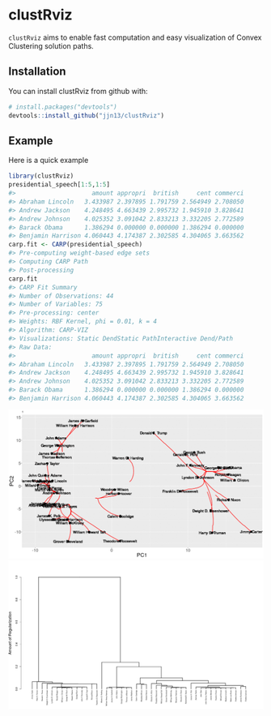 
<!-- README.md is generated from README.Rmd. Please edit that file -->
clustRviz
=========

`clustRviz` aims to enable fast computation and easy visualization of Convex Clustering solution paths.

Installation
------------

You can install clustRviz from github with:

``` r
# install.packages("devtools")
devtools::install_github("jjn13/clustRviz")
```

Example
-------

Here is a quick example

``` r
library(clustRviz)
presidential_speech[1:5,1:5]
#>                     amount appropri  british     cent commerci
#> Abraham Lincoln   3.433987 2.397895 1.791759 2.564949 2.708050
#> Andrew Jackson    4.248495 4.663439 2.995732 1.945910 3.828641
#> Andrew Johnson    4.025352 3.091042 2.833213 3.332205 2.772589
#> Barack Obama      1.386294 0.000000 0.000000 1.386294 0.000000
#> Benjamin Harrison 4.060443 4.174387 2.302585 4.304065 3.663562
carp.fit <- CARP(presidential_speech)
#> Pre-computing weight-based edge sets
#> Computing CARP Path
#> Post-processing
carp.fit
#> CARP Fit Summary
#> Number of Observations: 44
#> Number of Variables: 75
#> Pre-processing: center
#> Weights: RBF Kernel, phi = 0.01, k = 4
#> Algorithm: CARP-VIZ
#> Visualizations: Static DendStatic PathInteractive Dend/Path
#> Raw Data:
#>                     amount appropri  british     cent commerci
#> Abraham Lincoln   3.433987 2.397895 1.791759 2.564949 2.708050
#> Andrew Jackson    4.248495 4.663439 2.995732 1.945910 3.828641
#> Andrew Johnson    4.025352 3.091042 2.833213 3.332205 2.772589
#> Barack Obama      1.386294 0.000000 0.000000 1.386294 0.000000
#> Benjamin Harrison 4.060443 4.174387 2.302585 4.304065 3.663562
```

![Path Gif](./man/figures/path_dyn.gif) ![Dend Gif](./man/figures/dend_dyn.gif)
